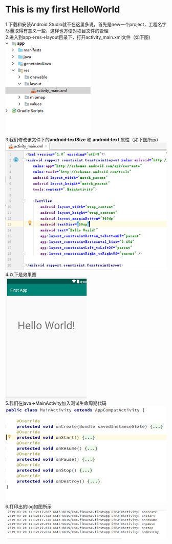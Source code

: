 # This is my first HelloWorld  
1.下载和安装Android Studio就不在这里多说，首先是new一个project，工程名字尽量取得有意义一些，这样也方便对项目文件的管理  
2.进入到app->res->layout目录下，打开activity_main.xml文件（如下图)  
![directer](https://github.com/ishy6/HelloWorld/blob/master/app/src/image/direct.PNG)  
3.我们修改该文件下的**android:textSize** 和 **android:text** 属性（如下图所示)  
![Activ](https://github.com/ishy6/HelloWorld/blob/master/app/src/image/activity_main.PNG)  
4.以下是效果图  
![Screen](https://github.com/ishy6/HelloWorld/blob/ec7fa3a16db2c3e1a51f88610c66066cb163a507/screen.PNG)  
5.我们在java->MainActivity加入测试生命周期代码  
![p1](https://github.com/ishy6/HelloWorld/blob/master/app/src/image/%E6%8D%95%E8%8E%B7.PNG)  
6.打印出的log如图所示  
![log](https://github.com/ishy6/HelloWorld/blob/ec7fa3a16db2c3e1a51f88610c66066cb163a507/Activity.PNG)
